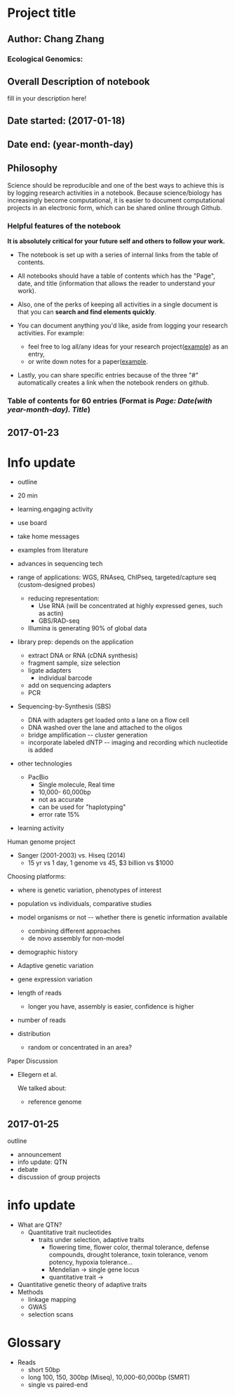 # Project title    

## Author: Chang Zhang 
    
### Ecological Genomics:   

## Overall Description of notebook      

fill in your description here!


## Date started: (2017-01-18)   
## Date end:   (year-month-day)    

## Philosophy   
Science should be reproducible and one of the best ways to achieve this is by logging research activities in a notebook. Because science/biology has increasingly become computational, it is easier to document computational projects in an electronic form, which can be shared online through Github.    

### Helpful features of the notebook     

**It is absolutely critical for your future self and others to follow your work.**     

* The notebook is set up with a series of internal links from the table of contents.    
* All notebooks should have a table of contents which has the "Page", date, and title (information that allows the reader to understand your work).     
* Also, one of the perks of keeping all activities in a single document is that you can **search and find elements quickly**.     
* You can document anything you'd like, aside from logging your research activities. For example:
	* feel free to log all/any ideas for your research project([example](https://github.com/adnguyen/Notebooks_and_Protocols/blob/master/2016_notebook.md#page-39-2016-06-13-post-doc-project-idea-assessing-current-impacts-of-climate-change-in-natural-populations)) as an entry,     
	* or write down notes for a paper([example](https://github.com/adnguyen/Notebooks_and_Protocols/blob/master/2016_notebook.md#id-section36).      

* Lastly, you can share specific entries because of the three "#" automatically creates a link when the notebook renders on github.      


### Table of contents for 60 entries (Format is *Page: Date(with year-month-day). Title*)

## 2017-01-23

# Info update
* outline
* 20 min
* learning.engaging activity
* use board 
* take home messages
* examples from literature

* advances in sequencing tech
* range of applications: WGS, RNAseq, ChIPseq, targeted/capture seq (custom-designed probes)
	* reducing representation:
		* Use RNA (will be concentrated at highly expressed genes, such as actin)
		* GBS/RAD-seq
	* Illumina is generating 90% of global data
* library prep: depends on the application
	* extract DNA or RNA (cDNA synthesis)
	* fragment sample, size selection
	* ligate adapters
		* individual barcode
	* add on sequencing adapters
	* PCR
* Sequencing-by-Synthesis (SBS)
	* DNA with adapters get loaded onto a lane on a flow cell
	* DNA washed over the lane and attached to the oligos
	* bridge amplification -- cluster generation
	* incorporate labeled dNTP -- imaging and recording which nucleotide is added
* other technologies
	* PacBio
		* Single molecule, Real time
		* 10,000- 60,000bp
		* not as accurate
		* can be used for "haplotyping"
		* error rate 15%
* learning activity

Human genome project 
* Sanger (2001-2003) vs. Hiseq (2014)
	* 15 yr vs 1 day, 1 genome vs 45, $3 billion vs $1000

Choosing platforms:
* where is genetic variation, phenotypes of interest
* population vs individuals, comparative studies
* model organisms or not -- whether there is genetic information available
	* combining different approaches
	* de novo assembly for non-model
* demographic history
* Adaptive genetic variation
* gene expression variation

* length of reads
	* longer you have, assembly is easier, confidence is higher
* number of reads
* distribution
	* random or concentrated in an area?
	

Paper Discussion
* Ellegern et al. 

	We talked about:
	* reference genome
	
	
## 2017-01-25 

outline
* announcement
* info update: QTN
* debate
* discussion of group projects

# info update
* What are QTN?
	* Quantitative trait nucleotides
		* traits under selection, adaptive traits
			* flowering time, flower color, thermal tolerance, defense compounds, drought tolerance, toxin tolerance, venom potency, hypoxia tolerance...
			* Mendelian -> single gene locus
			* quantitative trait -> 
* Quantitative genetic theory of adaptive traits
* Methods
	* linkage mapping
	* GWAS
	* selection scans
	

	
# Glossary
* Reads
	* short 50bp
	* long 100, 150, 300bp (Miseq), 10,000-60,000bp (SMRT)
	* single vs paired-end	
	

  